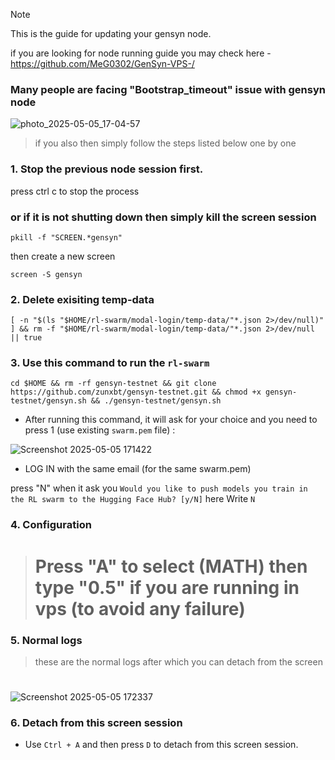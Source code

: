 >[!Note]
This is the guide for updating your gensyn node.

if you are looking for node running guide you may check here - https://github.com/MeG0302/GenSyn-VPS-/

### Many people are facing "Bootstrap_timeout" issue with gensyn node 
![photo_2025-05-05_17-04-57](https://github.com/user-attachments/assets/06140a2c-1417-4c56-8fe2-6f4bf8fc9710)
> if you also then simply follow the steps listed below one by one 


### 1. Stop the previous node session first.
press ctrl c to stop the process 
### or if it is not shutting down then simply kill the screen session 
```
pkill -f "SCREEN.*gensyn"
```
then create a new screen 
```
screen -S gensyn
```
### 2. Delete exisiting temp-data

```
[ -n "$(ls "$HOME/rl-swarm/modal-login/temp-data/"*.json 2>/dev/null)" ] && rm -f "$HOME/rl-swarm/modal-login/temp-data/"*.json 2>/dev/null || true

```

### 3. Use this command to run the `rl-swarm`
```
cd $HOME && rm -rf gensyn-testnet && git clone https://github.com/zunxbt/gensyn-testnet.git && chmod +x gensyn-testnet/gensyn.sh && ./gensyn-testnet/gensyn.sh
```
- After running this command, it will ask for your choice and you need to press 1 (use existing `swarm.pem` file) :
  
![Screenshot 2025-05-05 171422](https://github.com/user-attachments/assets/eefe6b7f-3990-49b1-b25d-e0a968653c9f)


- LOG IN with the same email (for the same swarm.pem)


press "N" when it ask you ```Would you like to push models you train in the RL swarm to the Hugging Face Hub? [y/N]``` here Write `N` 

### 4. Configuration
> # Press "A" to select (MATH) then type "0.5" if you are running in vps (to avoid any failure)

### 5. Normal logs
> these are the normal logs after which you can detach from the screen 
#
![Screenshot 2025-05-05 172337](https://github.com/user-attachments/assets/18edbbb8-ead3-4cae-ab65-19bb45ebcf83)


### 6. Detach from this screen session
- Use `Ctrl + A` and then press `D` to detach from this screen session.
